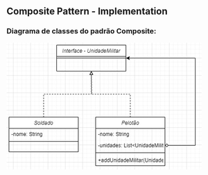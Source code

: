 ## Composite Pattern - Implementation

### Diagrama de classes do padrão Composite:
![Diagrama de classes do padrão Composite](../Solution/patterncomposite.jpg)